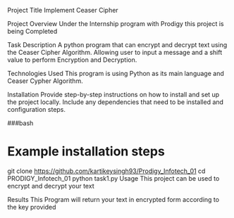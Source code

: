 Project Title
Implement Ceaser Cipher

Project Overview
Under the Internship program with Prodigy this project is being Completed

Task Description
A python program that can encrypt and decrypt text using the Ceaser Cipher Algorithm. Allowing user to input a message and a shift value to perform Encryption and Decryption.

Technologies Used
This program is using Python as its main language and Ceaser Cypher Algorithm.

Installation
Provide step-by-step instructions on how to install and set up the project locally. Include any dependencies that need to be installed and configuration steps.

###bash

# Example installation steps
git clone https://github.com/kartikeysingh93/Prodigy_Infotech_01
cd PRODIGY_Infotech_01
python task1.py
Usage
This project can be used to encrypt and decrypt your text

Results
This Program will return your text in encrypted form according to the key provided
